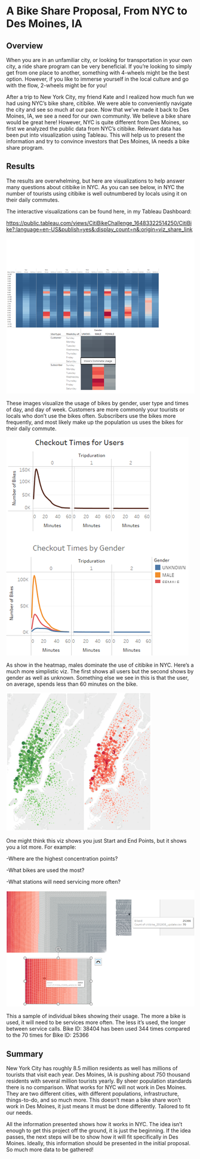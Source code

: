 **<h1>A Bike Share Proposal, From NYC to Des Moines, IA</h1>**

<h2>Overview </h2>

<p> When you are in an unfamiliar city, or looking for transportation in your own city, a ride share program can be very beneficial. If you’re looking to simply get from one place to another, something with 4-wheels might be the best option. However, if you like to immerse yourself in the local culture and go with the flow, 2-wheels might be for you!

<p> After a trip to New York City, my friend Kate and I realized how much fun we had using NYC’s bike share, citibike. We were able to conveniently navigate the city and see so much at our pace.  Now that we’ve made it back to Des Moines, IA, we see a need for our own community. We believe a bike share would be great here! However, NYC is quite different from Des Moines, so first we analyzed the public data from NYC’s citibike. Relevant data has been put into visualization using Tableau. This will help us to present the information and try to convince investors that Des Moines, IA needs a bike share program.

<h2>Results </h2>

<p>The results are overwhelming, but here are visualizations to help answer many questions about citibike in NYC. As you can see below, in NYC the number of tourists using citibike is well outnumbered by locals using it on their daily commutes. 
  
The interactive visualizations can be found here, in my Tableau Dashboard: 
  
https://public.tableau.com/views/CitiBikeChallenge_16483322514250/CitiBike?:language=en-US&publish=yes&:display_count=n&:origin=viz_share_link

![gender](https://github.com/SarahMason2015/bikesharing/blob/19311c8b496d4271edc40c9505b68d1920b3e79b/GenderUsage.png)

  
<p>These images visualize the usage of bikes by gender, user type and times of day, and day of week. Customers are more commonly your tourists or locals who don’t use the bikes often. Subscribers use the bikes more frequently, and most likely make up the population us uses the bikes for their daily commute. 

  
![line](https://github.com/SarahMason2015/bikesharing/blob/19311c8b496d4271edc40c9505b68d1920b3e79b/CO%20times.png)

  
<p>As show in the heatmap, males dominate the use of citibike in NYC. Here’s a much more simplistic viz. The first shows all users but the second shows by gender as well as unknown. Something else we see in this is that the user, on average, spends less than 60 minutes on the bike.

  
 ![StartEnd](https://github.com/SarahMason2015/bikesharing/blob/19311c8b496d4271edc40c9505b68d1920b3e79b/StartEnd.png)
<p>One might think this viz shows you just Start and End Points, but it shows you a lot more. For example:

-Where are the highest concentration points?
  
-What bikes are used the most?
  
-What stations will need servicing more often?

  
![usage](https://github.com/SarahMason2015/bikesharing/blob/19311c8b496d4271edc40c9505b68d1920b3e79b/Usage.png)

  
<p>This a sample of individual bikes showing their usage. The more a bike is used, it will need to be services more often. The less it’s used, the longer between service calls. Bike ID: 38404 has been used 344 times compared to the 70 times for Bike ID: 25366

<h2>Summary </h2>

<p> New York City has roughly 8.5 million residents as well has millions of tourists that visit each year. Des Moines, IA is pushing about 750 thousand residents with several million tourists yearly. By sheer population standards there is no comparison. What works for NYC will not work in Des Moines. They are two different cities, with different populations, infrastructure, things-to-do, and so much more. This doesn’t mean a bike share won’t work in Des Moines, it just means it must be done differently. Tailored to fit our needs. 

<p>All the information presented shows how it works in NYC. The idea isn’t enough to get this project off the ground, it is just the beginning. If the idea passes, the next steps will be to show how it will fit specifically in Des Moines. Ideally, this information should be presented in the initial proposal. So much more data to be gathered! 






